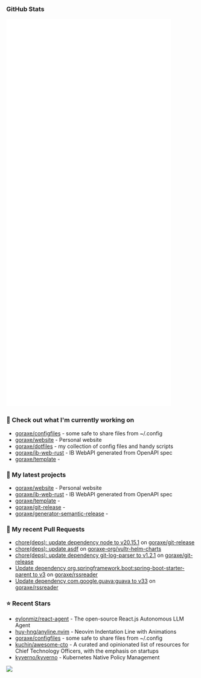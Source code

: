 
### GitHub Stats

<p align="left"><img src="https://raw.githubusercontent.com/goraxe/goraxe/main/github-metrics.svg" /></p>

### 👷 Check out what I'm currently working on

- [goraxe/configfiles](https://github.com/goraxe/configfiles) - some safe to share files from ~/.config 
- [goraxe/website](https://github.com/goraxe/website) - Personal website
- [goraxe/dotfiles](https://github.com/goraxe/dotfiles) - my collection of config files and handy scripts
- [goraxe/ib-web-rust](https://github.com/goraxe/ib-web-rust) - IB WebAPI generated from OpenAPI spec
- [goraxe/template](https://github.com/goraxe/template) - 
### 🌱 My latest projects

- [goraxe/website](https://github.com/goraxe/website) - Personal website
- [goraxe/ib-web-rust](https://github.com/goraxe/ib-web-rust) - IB WebAPI generated from OpenAPI spec
- [goraxe/template](https://github.com/goraxe/template) - 
- [goraxe/git-release](https://github.com/goraxe/git-release) - 
- [goraxe/generator-semantic-release](https://github.com/goraxe/generator-semantic-release) - 
### 🔨 My recent Pull Requests

- [chore(deps): update dependency node to v20.15.1](https://github.com/goraxe/git-release/pull/93) on [goraxe/git-release](https://github.com/goraxe/git-release)
- [chore(deps): update asdf](https://github.com/goraxe-org/vultr-helm-charts/pull/39) on [goraxe-org/vultr-helm-charts](https://github.com/goraxe-org/vultr-helm-charts)
- [chore(deps): update dependency git-log-parser to v1.2.1](https://github.com/goraxe/git-release/pull/92) on [goraxe/git-release](https://github.com/goraxe/git-release)
- [Update dependency org.springframework.boot:spring-boot-starter-parent to v3](https://github.com/goraxe/rssreader/pull/18) on [goraxe/rssreader](https://github.com/goraxe/rssreader)
- [Update dependency com.google.guava:guava to v33](https://github.com/goraxe/rssreader/pull/17) on [goraxe/rssreader](https://github.com/goraxe/rssreader)
### ⭐ Recent Stars

- [eylonmiz/react-agent](https://github.com/eylonmiz/react-agent) - The open-source React.js Autonomous LLM Agent
- [huy-hng/anyline.nvim](https://github.com/huy-hng/anyline.nvim) - Neovim Indentation Line with Animations
- [goraxe/configfiles](https://github.com/goraxe/configfiles) - some safe to share files from ~/.config 
- [kuchin/awesome-cto](https://github.com/kuchin/awesome-cto) - A curated and opinionated list of resources for Chief Technology Officers, with the emphasis on startups
- [kyverno/kyverno](https://github.com/kyverno/kyverno) - Kubernetes Native Policy Management

![](https://komarev.com/ghpvc/?username=goraxe)
